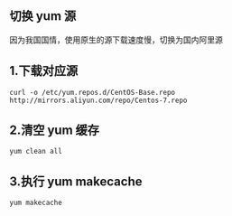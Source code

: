 ## 切换 yum 源

因为我国国情，使用原生的源下载速度慢，切换为国内阿里源


## 1.下载对应源
```
curl -o /etc/yum.repos.d/CentOS-Base.repo http://mirrors.aliyun.com/repo/Centos-7.repo
```

## 2.清空 yum 缓存
```
yum clean all
```

## 3.执行 yum makecache

```
yum makecache
```
